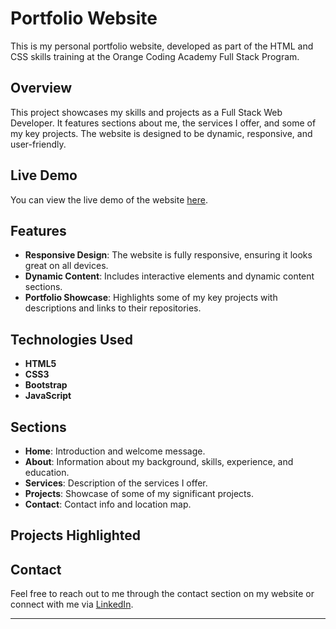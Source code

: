 # Portfolio Website

This is my personal portfolio website, developed as part of the HTML and CSS skills training at the Orange Coding Academy Full Stack Program.

## Overview

This project showcases my skills and projects as a Full Stack Web Developer. It features sections about me, the services I offer, and some of my key projects. The website is designed to be dynamic, responsive, and user-friendly.

## Live Demo

You can view the live demo of the website [here](https://yaman-kh.netlify.app/).

## Features

- **Responsive Design**: The website is fully responsive, ensuring it looks great on all devices.
- **Dynamic Content**: Includes interactive elements and dynamic content sections.
- **Portfolio Showcase**: Highlights some of my key projects with descriptions and links to their repositories.

## Technologies Used

- **HTML5**
- **CSS3**
- **Bootstrap**
- **JavaScript**

## Sections

- **Home**: Introduction and welcome message.
- **About**: Information about my background, skills, experience, and education.
- **Services**: Description of the services I offer.
- **Projects**: Showcase of some of my significant projects.
- **Contact**: Contact info and location map.

## Projects Highlighted

<!-- 1. **DoNoud**
   - A to-do app and note-taking application built using React.
   - [GitHub Repository](https://github.com/ymankh/Donoud)

2. **Genius**
   - A system for college students to share experiences and find useful study materials.
   - [GitHub Repository](https://github.com/ymankh/vidly)

3. **School Management System**
   - A web application built using Django for managing school activities, taking notes, and registering grades.
   - [GitHub Repository](https://github.com/ymankh/kufr-awan-school-django-management-system) -->

## Contact

Feel free to reach out to me through the contact section on my website or connect with me via [LinkedIn](https://www.linkedin.com/in/yaman-alkhashashneh/).

---

